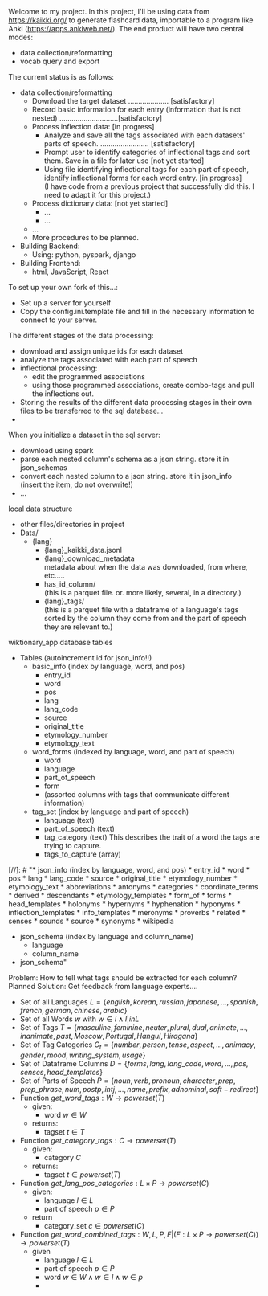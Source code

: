 
Welcome to my project. In this project, I'll be using data from https://kaikki.org/ to generate flashcard data, importable to a program like Anki (https://apps.ankiweb.net/).
The end product will have two central modes:
* data collection/reformatting
* vocab query and export






The current status is as follows:

* data collection/reformatting
  * Download the target dataset .................... [satisfactory]
  * Record basic information for each entry (information that is not nested) .............................[satisfactory]
  * Process inflection data: [in progress]
    * Analyze and save all the tags associated with each datasets' parts of speech. ........................ [satisfactory]
    * Prompt user to identify categories of inflectional tags and sort them. Save in a file for later use [not yet started]
    * Using file identifying inflectional tags for each part of speech, identify inflectional forms for each word entry. [in progress] <br/> (I have code from a previous project that successfully did this. I need to adapt it for this project.)
  * Process dictionary data: [not yet started]
    * ...
    * ...
  * ...
  * More procedures to be planned.
* Building Backend:
  * Using: python, pyspark, django
* Building Frontend:
  * html, JavaScript, React

To set up your own fork of this...:
* Set up a server for yourself
* Copy the config.ini.template file and fill in the necessary information to connect to your server.



The different stages of the data processing:
* download and assign unique ids for each dataset
* analyze the tags associated with each part of speech
* inflectional processing:
  * edit the programmed associations
  * using those programmed associations, create combo-tags and pull the inflections out.
* Storing the results of the different data processing stages in their own files to be transferred to the sql database...
* 

When you initialize a dataset in the sql server:
* download using spark
* parse each nested column's schema as a json string. store it in json_schemas
* convert each nested column to a json string. store it in json_info <br/>(insert the item, do not overwrite!)
* ...

local data structure
* other files/directories in project
* Data/
  * {lang}
    * {lang}_kaikki_data.jsonl
    * {lang}_download_metadata  <br/> metadata about when the data was downloaded, from where, etc.....
    * has_id_column/  <br/> (this is a parquet file. or. more likely, several, in a directory.)
    * {lang}_tags/  <br/> (this is a parquet file with a dataframe of a language's tags sorted by the column they come from and the part of speech they are relevant to.)

wiktionary_app database tables
* Tables (autoincrement id for json_info!!)
  * basic_info (index by language, word, and pos)
    * entry_id
    * word
    * pos
    * lang
    * lang_code
    * source
    * original_title
    * etymology_number
    * etymology_text
  * word_forms (indexed by language, word, and part of speech)
    * word
    * language
    * part_of_speech
    * form
    * (assorted columns with tags that communicate different information)
  * tag_set (index by language and part of speech)
    * language (text)
    * part_of_speech (text)
    * tag_category (text) This describes the trait of a word the tags are trying to capture.
    * tags_to_capture (array)


[//]: # "* json_info (index by language, word, and pos)
    * entry_id
    * word
    * pos
    * lang
    * lang_code
    * source
    * original_title
    * etymology_number
    * etymology_text
    * abbreviations
    * antonyms
    * categories
    * coordinate_terms
    * derived
    * descendants
    * etymology_templates
    * form_of
    * forms
    * head_templates
    * holonyms
    * hypernyms
    * hyphenation
    * hyponyms
    * inflection_templates
    * info_templates
    * meronyms
    * proverbs
    * related
    * senses
    * sounds
    * source
    * synonyms
    * wikipedia
  * json_schema (index by language and column_name)
    * language
    * column_name
  * json_schema"



Problem: How to tell what tags should be extracted for each column?
Planned Solution: 
Get feedback from language experts....

* Set of all Languages $L = \{ english, korean, russian, japanese, \dots, spanish, french, german, chinese, arabic\}$
* Set of all Words $w$ with $w \in l \wedge l |in L$
* Set of Tags $T = \{masculine, feminine, neuter, plural, dual, animate, \dots, inanimate, past,  Moscow, Portugal, Hangul, Hiragana\}$
* Set of Tag Categories $C_t = \{number, person, tense, aspect, \dots,  animacy, gender, mood, writing\_system, usage\}$
* Set of Dataframe Columns $D = \{forms, lang, lang\_code, word, \dots, pos, senses, head\_templates\}$
* Set of Parts of Speech $P = \{ noun, verb, pronoun, character, prep, prep\_phrase, num, postp, intj, \dots,  name, prefix, adnominal, soft-redirect\}$
* Function $get\_word\_tags: W \rightarrow powerset(T)$
  * given:
    * word $w \in W$
  * returns:
    * tagset $t \in T$
* Function $get\_category\_tags: C \rightarrow powerset(T)$
  * given:
    * category $C$
  * returns:
    * tagset $t \in powerset(T)$
* Function $get\_lang\_pos\_categories: L \times P\rightarrow powerset(C)$
  * given:
    * language $l \in L$
    * part of speech $p \in P$
  * return
    * category_set $c \in powerset(C)$
* Function $get\_word\_combined\_tags: W, L, P, F|(F: L \times P \rightarrow powerset(C)) \rightarrow powerset(T)$
  * given
    * language $l \in L$
    * part of speech $p \in P$
    * word $w \in W \wedge w \in l \wedge w \in p$
    * 
